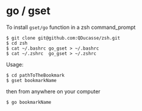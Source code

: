 # go / gset

To install `gset/go` function in a zsh command_prompt
 
```
$ git clone git@github.com:QDucasse/zsh.git
$ cd zsh
$ cat ~/.bashrc go_gset > ~/.bashrc
$ cat ~/.zshrc  go_gset > ~/.zshrc
```

Usage:

```
$ cd pathToTheBookmark
$ gset bookmarkName
```
then from anywhere on your computer
```
$ go bookmarkName
```





